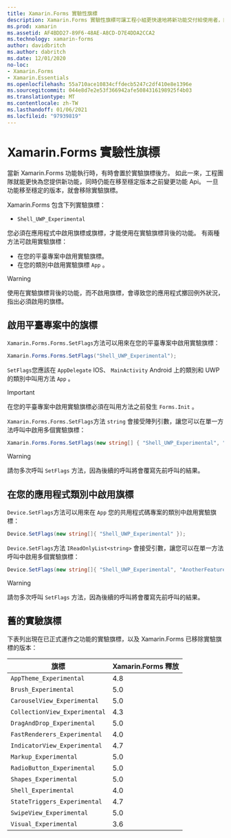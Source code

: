 ```yaml
---
title: Xamarin.Forms 實驗性旗標
description: Xamarin.Forms 實驗性旗標可讓工程小組更快速地將新功能交付給使用者，同時仍然能夠在移至穩定版本之前變更功能 Api。
ms.prod: xamarin
ms.assetid: AF4BDD27-89F6-48AE-A8CD-D7E4DDA2CCA2
ms.technology: xamarin-forms
author: davidbritch
ms.author: dabritch
ms.date: 12/01/2020
no-loc:
- Xamarin.Forms
- Xamarin.Essentials
ms.openlocfilehash: 55a710ace10834cffdecb5247c2df410e8e1396e
ms.sourcegitcommit: 044e8d7e2e53f366942afe5084316198925f4b03
ms.translationtype: MT
ms.contentlocale: zh-TW
ms.lasthandoff: 01/06/2021
ms.locfileid: "97939819"
---
```

# <a name="no-locxamarinforms-experimental-flags"></a>Xamarin.Forms 實驗性旗標

當新 Xamarin.Forms 功能執行時，有時會置於實驗旗標後方。 如此一來，工程團隊就能更快為您提供新功能，同時仍能在移至穩定版本之前變更功能 Api。 一旦功能移至穩定的版本，就會移除實驗旗標。

Xamarin.Forms 包含下列實驗旗標：

- `Shell_UWP_Experimental`

您必須在應用程式中啟用旗標或旗標，才能使用在實驗旗標背後的功能。 有兩種方法可啟用實驗旗標：

- 在您的平臺專案中啟用實驗旗標。
- 在您的類別中啟用實驗旗標 `App` 。

> [!WARNING]
> 使用在實驗旗標背後的功能，而不啟用旗標，會導致您的應用程式擲回例外狀況，指出必須啟用的旗標。

## <a name="enable-flags-in-platform-projects"></a>啟用平臺專案中的旗標

`Xamarin.Forms.Forms.SetFlags`方法可以用來在您的平臺專案中啟用實驗旗標：

```csharp
Xamarin.Forms.Forms.SetFlags("Shell_UWP_Experimental");
```

`SetFlags`您應該在 `AppDelegate` IOS、 `MainActivity` Android 上的類別和 UWP 的類別中叫用方法 `App` 。

> [!IMPORTANT]
> 在您的平臺專案中啟用實驗旗標必須在叫用方法之前發生 `Forms.Init` 。

`Xamarin.Forms.Forms.SetFlags`方法 `string` 會接受陣列引數，讓您可以在單一方法呼叫中啟用多個實驗旗標：

```csharp
Xamarin.Forms.Forms.SetFlags(new string[] { "Shell_UWP_Experimental", "AnotherFeature_Experimental" });
```

> [!WARNING]
> 請勿多次呼叫 `SetFlags` 方法，因為後續的呼叫將會覆寫先前呼叫的結果。

## <a name="enable-flags-in-your-app-class"></a>在您的應用程式類別中啟用旗標

`Device.SetFlags`方法可以用來在 `App` 您的共用程式碼專案的類別中啟用實驗旗標：

```csharp
Device.SetFlags(new string[]{ "Shell_UWP_Experimental" });
```

`Device.SetFlags`方法 `IReadOnlyList<string>` 會接受引數，讓您可以在單一方法呼叫中啟用多個實驗旗標：

```csharp
Device.SetFlags(new string[]{ "Shell_UWP_Experimental", "AnotherFeature_Experimental" });
```

> [!WARNING]
> 請勿多次呼叫 `SetFlags` 方法，因為後續的呼叫將會覆寫先前呼叫的結果。

## <a name="old-experimental-flags"></a>舊的實驗旗標

下表列出現在已正式運作之功能的實驗旗標，以及 Xamarin.Forms 已移除實驗旗標的版本：

| 旗標 | Xamarin.Forms 釋放 |
| ---- | --------------------- |
| `AppTheme_Experimental` | 4.8 |
| `Brush_Experimental` | 5.0 |
| `CarouselView_Experimental` | 5.0 |
| `CollectionView_Experimental` | 4.3 |
| `DragAndDrop_Experimental` | 5.0 |
| `FastRenderers_Experimental` | 4.0 |
| `IndicatorView_Experimental` | 4.7 |
| `Markup_Experimental` | 5.0 |
| `RadioButton_Experimental` | 5.0 |
| `Shapes_Experimental` | 5.0 |
| `Shell_Experimental` | 4.0  |
| `StateTriggers_Experimental` | 4.7 |
| `SwipeView_Experimental` | 5.0 |
| `Visual_Experimental` | 3.6 |
